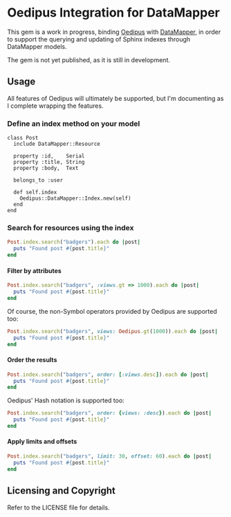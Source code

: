 # Oedipus Integration for DataMapper

This gem is a work in progress, binding [Oedipus](https://github.com/d11wtq/oedipus)
with [DataMapper](https://github.com/datamapper/dm-core), in order to support
the querying and updating of Sphinx indexes through DataMapper models.

The gem is not yet published, as it is still in development.

## Usage

All features of Oedipus will ultimately be supported, but I'm documenting as
I complete wrapping the features.

### Define an index method on your model

```
class Post
  include DataMapper::Resource

  property :id,    Serial
  property :title, String
  property :body,  Text

  belongs_to :user

  def self.index
    Oedipus::DataMapper::Index.new(self)
  end
end
```

### Search for resources using the index

``` ruby
Post.index.search("badgers").each do |post|
  puts "Found post #{post.title}"
end
```

#### Filter by attributes

``` ruby
Post.index.search("badgers", :views.gt => 1000).each do |post|
  puts "Found post #{post.title}"
end
```

Of course, the non-Symbol operators provided by Oedipus are supported too:

``` ruby
Post.index.search("badgers", views: Oedipus.gt(1000)).each do |post|
  puts "Found post #{post.title}"
end
```

#### Order the results

``` ruby
Post.index.search("badgers", order: [:views.desc]).each do |post|
  puts "Found post #{post.title}"
end
```

Oedipus' Hash notation is supported too:

``` ruby
Post.index.search("badgers", order: {views: :desc}).each do |post|
  puts "Found post #{post.title}"
end
```

#### Apply limits and offsets

``` ruby
Post.index.search("badgers", limit: 30, offset: 60).each do |post|
  puts "Found post #{post.title}"
end
```

## Licensing and Copyright

Refer to the LICENSE file for details.
